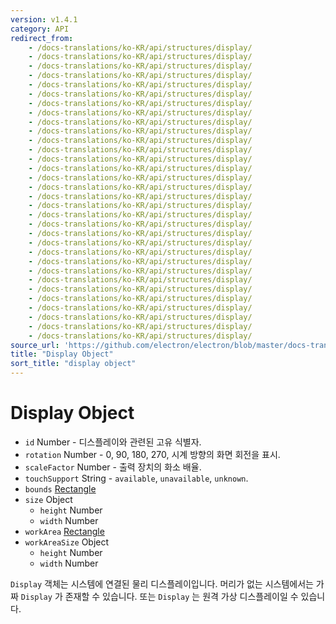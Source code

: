 ```yaml
---
version: v1.4.1
category: API
redirect_from:
    - /docs-translations/ko-KR/api/structures/display/
    - /docs-translations/ko-KR/api/structures/display/
    - /docs-translations/ko-KR/api/structures/display/
    - /docs-translations/ko-KR/api/structures/display/
    - /docs-translations/ko-KR/api/structures/display/
    - /docs-translations/ko-KR/api/structures/display/
    - /docs-translations/ko-KR/api/structures/display/
    - /docs-translations/ko-KR/api/structures/display/
    - /docs-translations/ko-KR/api/structures/display/
    - /docs-translations/ko-KR/api/structures/display/
    - /docs-translations/ko-KR/api/structures/display/
    - /docs-translations/ko-KR/api/structures/display/
    - /docs-translations/ko-KR/api/structures/display/
    - /docs-translations/ko-KR/api/structures/display/
    - /docs-translations/ko-KR/api/structures/display/
    - /docs-translations/ko-KR/api/structures/display/
    - /docs-translations/ko-KR/api/structures/display/
    - /docs-translations/ko-KR/api/structures/display/
    - /docs-translations/ko-KR/api/structures/display/
    - /docs-translations/ko-KR/api/structures/display/
    - /docs-translations/ko-KR/api/structures/display/
    - /docs-translations/ko-KR/api/structures/display/
    - /docs-translations/ko-KR/api/structures/display/
    - /docs-translations/ko-KR/api/structures/display/
    - /docs-translations/ko-KR/api/structures/display/
    - /docs-translations/ko-KR/api/structures/display/
    - /docs-translations/ko-KR/api/structures/display/
    - /docs-translations/ko-KR/api/structures/display/
    - /docs-translations/ko-KR/api/structures/display/
    - /docs-translations/ko-KR/api/structures/display/
    - /docs-translations/ko-KR/api/structures/display/
    - /docs-translations/ko-KR/api/structures/display/
source_url: 'https://github.com/electron/electron/blob/master/docs-translations/ko-KR/api/structures/display.md'
title: "Display Object"
sort_title: "display object"
---
```


# Display Object

* `id` Number - 디스플레이와 관련된 고유 식별자.
* `rotation` Number - 0, 90, 180, 270, 시계 방향의 화면 회전을 표시.
* `scaleFactor` Number - 출력 장치의 화소 배율.
* `touchSupport` String - `available`, `unavailable`, `unknown`.
* `bounds` [Rectangle](http://tinydew4.github.io/electron-ko/docs/structures/rectangle)
* `size` Object
  * `height` Number
  * `width` Number
* `workArea` [Rectangle](http://tinydew4.github.io/electron-ko/docs/structures/rectangle)
* `workAreaSize` Object
  * `height` Number
  * `width` Number

`Display` 객체는 시스템에 연결된 물리 디스플레이입니다. 머리가 없는 시스템에서는
가짜 `Display` 가 존재할 수 있습니다. 또는 `Display` 는 원격 가상 디스플레이일
수 있습니다.
